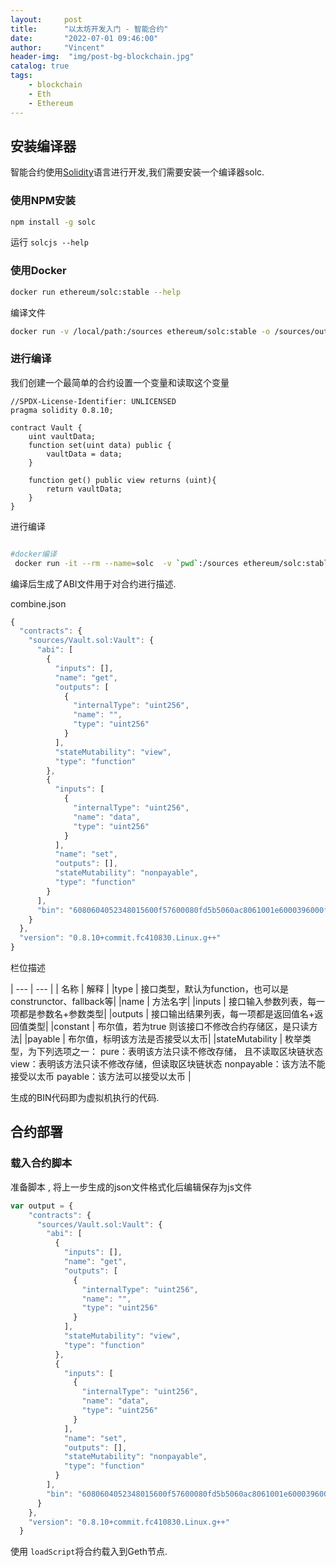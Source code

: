 ```yaml
---
layout:     post
title:      "以太坊开发入门 - 智能合约"
date:       "2022-07-01 09:46:00"
author:     "Vincent"
header-img:  "img/post-bg-blockchain.jpg"
catalog: true
tags:
    - blockchain
    - Eth
    - Ethereum
---
```


## 安装编译器

智能合约使用[Solidity](https://soliditylang.org/)语言进行开发,我们需要安装一个编译器solc.

### 使用NPM安装

```sh
npm install -g solc
```
运行 ```solcjs --help```

### 使用Docker

```sh
docker run ethereum/solc:stable --help
```

编译文件

```sh
docker run -v /local/path:/sources ethereum/solc:stable -o /sources/output --abi --bin /sources/Contract.sol
```


### 进行编译

我们创建一个最简单的合约设置一个变量和读取这个变量

```sol
//SPDX-License-Identifier: UNLICENSED
pragma solidity 0.8.10;

contract Vault {
    uint vaultData;
    function set(uint data) public {
        vaultData = data;
    }

    function get() public view returns (uint){
        return vaultData;
    }
}
```

进行编译

```sh

#docker编译
 docker run -it --rm --name=solc  -v `pwd`:/sources ethereum/solc:stable -o /sources/output --optimize  --combined-json abi,bin /sources/Vault.sol

```

编译后生成了ABI文件用于对合约进行描述.


combine.json
```js
{
  "contracts": {
    "sources/Vault.sol:Vault": {
      "abi": [
        {
          "inputs": [],
          "name": "get",
          "outputs": [
            {
              "internalType": "uint256",
              "name": "",
              "type": "uint256"
            }
          ],
          "stateMutability": "view",
          "type": "function"
        },
        {
          "inputs": [
            {
              "internalType": "uint256",
              "name": "data",
              "type": "uint256"
            }
          ],
          "name": "set",
          "outputs": [],
          "stateMutability": "nonpayable",
          "type": "function"
        }
      ],
      "bin": "6080604052348015600f57600080fd5b5060ac8061001e6000396000f3fe6080604052348015600f57600080fd5b506004361060325760003560e01c806360fe47b11460375780636d4ce63c146049575b600080fd5b60476042366004605e565b600055565b005b60005460405190815260200160405180910390f35b600060208284031215606f57600080fd5b503591905056fea26469706673582212204cb30acaef1d56054ffdb656c07e2788eb723c95eeb4155255171050ba19561464736f6c634300080a0033"
    }
  },
  "version": "0.8.10+commit.fc410830.Linux.g++"
}
```

栏位描述

| --- | --- | 
| 名称 | 	解释 |
|type |	接口类型，默认为function，也可以是construnctor、fallback等|
|name |	方法名字|
|inputs |	接口输入参数列表，每一项都是参数名+参数类型|
|outputs |	接口输出结果列表，每一项都是返回值名+返回值类型|
|constant |	布尔值，若为true 则该接口不修改合约存储区，是只读方法|
|payable |	布尔值，标明该方法是否接受以太币|
|stateMutability |	枚举类型，为下列选项之一： pure：表明该方法只读不修改存储， 且不读取区块链状态 view：表明该方法只读不修改存储，但读取区块链状态 nonpayable：该方法不能接受以太币 payable：该方法可以接受以太币 |

生成的BIN代码即为虚拟机执行的代码.


## 合约部署

### 载入合约脚本

准备脚本 , 将上一步生成的json文件格式化后编辑保存为js文件

```js
var output = {
    "contracts": {
      "sources/Vault.sol:Vault": {
        "abi": [
          {
            "inputs": [],
            "name": "get",
            "outputs": [
              {
                "internalType": "uint256",
                "name": "",
                "type": "uint256"
              }
            ],
            "stateMutability": "view",
            "type": "function"
          },
          {
            "inputs": [
              {
                "internalType": "uint256",
                "name": "data",
                "type": "uint256"
              }
            ],
            "name": "set",
            "outputs": [],
            "stateMutability": "nonpayable",
            "type": "function"
          }
        ],
        "bin": "6080604052348015600f57600080fd5b5060ac8061001e6000396000f3fe6080604052348015600f57600080fd5b506004361060325760003560e01c806360fe47b11460375780636d4ce63c146049575b600080fd5b60476042366004605e565b600055565b005b60005460405190815260200160405180910390f35b600060208284031215606f57600080fd5b503591905056fea26469706673582212204cb30acaef1d56054ffdb656c07e2788eb723c95eeb4155255171050ba19561464736f6c634300080a0033"
      }
    },
    "version": "0.8.10+commit.fc410830.Linux.g++"
  }
```

使用 ```loadScript```将合约载入到Geth节点.

